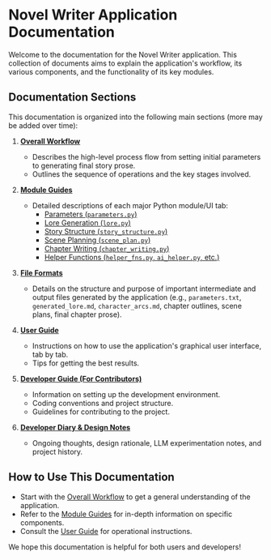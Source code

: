 # Novel Writer Application Documentation

Welcome to the documentation for the Novel Writer application. This collection of documents aims to explain the application's workflow, its various components, and the functionality of its key modules.

## Documentation Sections

This documentation is organized into the following main sections (more may be added over time):

1.  **[Overall Workflow](./workflow.md)**
    *   Describes the high-level process flow from setting initial parameters to generating final story prose.
    *   Outlines the sequence of operations and the key stages involved.

2.  **[Module Guides](./modules/README.md)**
    *   Detailed descriptions of each major Python module/UI tab:
        *   [Parameters (`parameters.py`)](./modules/parameters.md)
        *   [Lore Generation (`lore.py`)](./modules/lore_generation.md)
        *   [Story Structure (`story_structure.py`)](./modules/story_structure.md)
        *   [Scene Planning (`scene_plan.py`)](./modules/scene_planning.md)
        *   [Chapter Writing (`chapter_writing.py`)](./modules/chapter_writing.md)
        *   [Helper Functions (`helper_fns.py`, `ai_helper.py`, etc.)](./modules/helpers.md)

3.  **[File Formats](./file_formats.md)**
    *   Details on the structure and purpose of important intermediate and output files generated by the application (e.g., `parameters.txt`, `generated_lore.md`, `character_arcs.md`, chapter outlines, scene plans, final chapter prose).

4.  **[User Guide](./user_guide/README.md)**
    *   Instructions on how to use the application's graphical user interface, tab by tab.
    *   Tips for getting the best results.

5.  **[Developer Guide (For Contributors)](./developer_guide/README.md)**
    *   Information on setting up the development environment.
    *   Coding conventions and project structure.
    *   Guidelines for contributing to the project.

6.  **[Developer Diary & Design Notes](./discussion.md)**
    *   Ongoing thoughts, design rationale, LLM experimentation notes, and project history.

## How to Use This Documentation

*   Start with the [Overall Workflow](./workflow.md) to get a general understanding of the application.
*   Refer to the [Module Guides](./modules/README.md) for in-depth information on specific components.
*   Consult the [User Guide](./user_guide/README.md) for operational instructions.

We hope this documentation is helpful for both users and developers! 